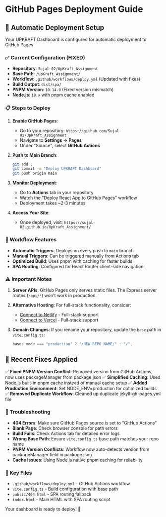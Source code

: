 # GitHub Pages Deployment Guide

## 🚀 Automatic Deployment Setup

Your UPKRAFT Dashboard is configured for automatic deployment to GitHub Pages.

### ✅ Current Configuration (FIXED)

- **Repository**: `Sujal-02/UpKraft_Assignment`
- **Base Path**: `/UpKraft_Assignment/`
- **Workflow**: `.github/workflows/deploy.yml` (Updated with fixes)
- **Build Output**: `dist/spa/`
- **PNPM Version**: `10.14.0` (Fixed version mismatch)
- **Node.js**: `18.x` with pnpm cache enabled

### 📋 Steps to Deploy

1. **Enable GitHub Pages**:
   - Go to your repository: `https://github.com/Sujal-02/UpKraft_Assignment`
   - Navigate to **Settings** → **Pages**
   - Under "Source", select **GitHub Actions**

2. **Push to Main Branch**:

   ```bash
   git add .
   git commit -m "Deploy UPKRAFT Dashboard"
   git push origin main
   ```

3. **Monitor Deployment**:
   - Go to **Actions** tab in your repository
   - Watch the "Deploy React App to GitHub Pages" workflow
   - Deployment takes ~2-3 minutes

4. **Access Your Site**:
   - Once deployed, visit: `https://sujal-02.github.io/UpKraft_Assignment/`

### 🔧 Workflow Features

- **Automatic Triggers**: Deploys on every push to `main` branch
- **Manual Triggers**: Can be triggered manually from Actions tab
- **Optimized Build**: Uses pnpm with caching for faster builds
- **SPA Routing**: Configured for React Router client-side navigation

### ⚠️ Important Notes

1. **Server APIs**: GitHub Pages only serves static files. The Express server routes (`/api/*`) won't work in production.

2. **Alternative Hosting**: For full-stack functionality, consider:
   - [Connect to Netlify](#open-mcp-popover) - Full-stack support
   - [Connect to Vercel](#open-mcp-popover) - Full-stack support

3. **Domain Changes**: If you rename your repository, update the `base` path in `vite.config.ts`:
   ```typescript
   base: mode === "production" ? "/NEW_REPO_NAME/" : "/",
   ```

## 🔧 Recent Fixes Applied

✅ **Fixed PNPM Version Conflict**: Removed version from GitHub Actions, now uses packageManager from package.json
✅ **Simplified Caching**: Used Node.js built-in pnpm cache instead of manual cache setup
✅ **Added Production Environment**: Set NODE_ENV=production for optimized builds
✅ **Removed Duplicate Workflow**: Cleaned up duplicate jekyll-gh-pages.yml file

### 🐛 Troubleshooting

- **404 Errors**: Make sure GitHub Pages source is set to "GitHub Actions"
- **Blank Page**: Check browser console for path errors
- **Build Fails**: Check Actions tab for detailed error logs
- **Wrong Base Path**: Ensure `vite.config.ts` base path matches your repo name
- **PNPM Version Conflicts**: Workflow now auto-detects version from packageManager field in package.json
- **Cache Issues**: Using Node.js native pnpm caching for reliability

### 📁 Key Files

- `.github/workflows/deploy.yml` - GitHub Actions workflow
- `vite.config.ts` - Build configuration with base path
- `public/404.html` - SPA routing fallback
- `index.html` - Main HTML with SPA routing script

Your dashboard is ready to deploy! 🎉
